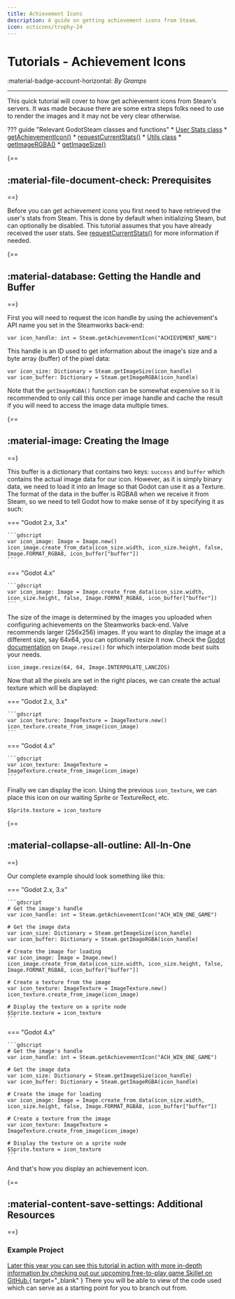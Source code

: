 ```yaml
---
title: Achievement Icons
description: A guide on getting achievement icons from Steam.
icon: octicons/trophy-24
---
```


# Tutorials - Achievement Icons
:material-badge-account-horizontal: _By Gramps_

---

This quick tutorial will cover to how get achievement icons from Steam's servers. It was made because there are some extra steps folks need to use to render the images and it may not be very clear otherwise.

??? guide "Relevant GodotSteam classes and functions"
	* [User Stats class](../classes/user_stats.md)
		* [getAchievementIcon()](../classes/user_stats.md#getachievementicon)
		* [requestCurrentStats()](../classes/user_stats.md#requestcurrentstats)
	* [Utils class](../classes/utils.md)
		* [getImageRGBA()](../classes/utils.md#getimagergba)
		* [getImageSize()](../classes/utils.md#getimagesize)

{==
## :material-file-document-check: Prerequisites
==}

Before you can get achievement icons you first need to have retrieved the user's stats from Steam. This is done by default when initializing Steam, but can optionally be disabled. This tutorial assumes that you have already received the user stats. See [requestCurrentStats()](../classes/user_stats.md#requestcurrentstats) for more information if needed.

{==
## :material-database: Getting the Handle and Buffer
==}

First you will need to request the icon handle by using the achievement's API name you set in the Steamworks back-end:

```gdscript
var icon_handle: int = Steam.getAchievementIcon("ACHIEVEMENT_NAME")
```

This handle is an ID used to get information about the image's size and a byte array (buffer) of the pixel data:

```gdscript
var icon_size: Dictionary = Steam.getImageSize(icon_handle)
var icon_buffer: Dictionary = Steam.getImageRGBA(icon_handle)
```

Note that the `getImageRGBA()` function can be somewhat expensive so it is recommended to only call this once per image handle and cache the result if you will need to access the image data multiple times.

{==
## :material-image: Creating the Image
==}

This buffer is a dictionary that contains two keys: `success` and `buffer` which contains the actual image data for our icon. However, as it is simply binary data, we need to load it into an Image so that Godot can use it as a Texture. The format of the data in the buffer is RGBA8 when we receive it from Steam, so we need to tell Godot how to make sense of it by specifying it as such:

=== "Godot 2.x, 3.x"

	```gdscript
	var icon_image: Image = Image.new()
	icon_image.create_from_data(icon_size.width, icon_size.height, false, Image.FORMAT_RGBA8, icon_buffer["buffer"])
	```

=== "Godot 4.x"

	```gdscript
	var icon_image: Image = Image.create_from_data(icon_size.width, icon_size.height, false, Image.FORMAT_RGBA8, icon_buffer["buffer"])
	```

The size of the image is determined by the images you uploaded when configuring achievements on the Steamworks back-end. Valve recommends larger (256x256) images. If you want to display the image at a different size, say 64x64, you can optionally resize it now. Check the [Godot documentation](https://docs.godotengine.org/en/stable/classes/class_image.html#class-image-method-resize) on `Image.resize()` for which interpolation mode best suits your needs.

```gdscript
icon_image.resize(64, 64, Image.INTERPOLATE_LANCZOS)
```

Now that all the pixels are set in the right places, we can create the actual texture which will be displayed:

=== "Godot 2.x, 3.x"

	```gdscript
	var icon_texture: ImageTexture = ImageTexture.new()
	icon_texture.create_from_image(icon_image)
	```

=== "Godot 4.x"

	```gdscript
	var icon_texture: ImageTexture = ImageTexture.create_from_image(icon_image)
	```

Finally we can display the icon. Using the previous `icon_texture`, we can place this icon on our waiting Sprite or TextureRect, etc.

```gdscript
$Sprite.texture = icon_texture
```

{==
## :material-collapse-all-outline: All-In-One
==}

Our complete example should look something like this:

=== "Godot 2.x, 3.x"

	```gdscript
	# Get the image's handle
	var icon_handle: int = Steam.getAchievementIcon("ACH_WIN_ONE_GAME")

	# Get the image data
	var icon_size: Dictionary = Steam.getImageSize(icon_handle)
	var icon_buffer: Dictionary = Steam.getImageRGBA(icon_handle)

	# Create the image for loading
	var icon_image: Image = Image.new()
	icon_image.create_from_data(icon_size.width, icon_size.height, false, Image.FORMAT_RGBA8, icon_buffer["buffer"])

	# Create a texture from the image
	var icon_texture: ImageTexture = ImageTexture.new()
	icon_texture.create_from_image(icon_image)

	# Display the texture on a sprite node
	$Sprite.texture = icon_texture
	```

=== "Godot 4.x"

	```gdscript
	# Get the image's handle
	var icon_handle: int = Steam.getAchievementIcon("ACH_WIN_ONE_GAME")

	# Get the image data
	var icon_size: Dictionary = Steam.getImageSize(icon_handle)
	var icon_buffer: Dictionary = Steam.getImageRGBA(icon_handle)

	# Create the image for loading
	var icon_image: Image = Image.create_from_data(icon_size.width, icon_size.height, false, Image.FORMAT_RGBA8, icon_buffer["buffer"])

	# Create a texture from the image
	var icon_texture: ImageTexture = ImageTexture.create_from_image(icon_image)
	
	# Display the texture on a sprite node
	$Sprite.texture = icon_texture
	```

And that's how you display an achievement icon.

{==
## :material-content-save-settings: Additional Resources
==}

### Example Project

[Later this year you can see this tutorial in action with more in-depth information by checking out our upcoming free-to-play game Skillet on GitHub.](https://github.com/GodotSteam/Skillet){ target="\_blank" } There you will be able to view of the code used which can serve as a starting point for you to branch out from.